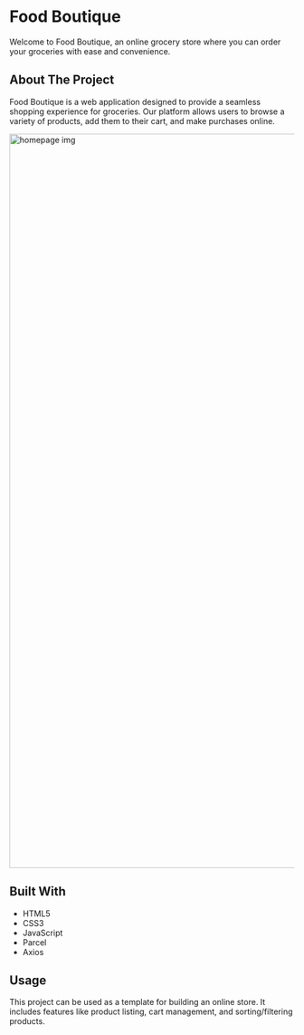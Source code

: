 # Food Boutique
Welcome to Food Boutique, an online grocery store where you can order your groceries with ease and convenience.

## About The Project
Food Boutique is a web application designed to provide a seamless shopping experience for groceries. Our platform allows users to browse a variety of products, add them to their cart, and make purchases online.

<img width="1296" alt="homepage img" src="https://github.com/Daryna8/project-js/assets/142911382/50b1365a-09b8-4423-bd6b-8d4b1c17d0bb">


## Built With
* HTML5
* CSS3
* JavaScript
* Parcel
* Axios

## Usage
This project can be used as a template for building an online store. It includes features like product listing, cart management, and sorting/filtering products.

